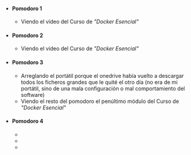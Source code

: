 - #### Pomodoro 1
	- Viendo el vídeo del Curso de *"Docker Esencial"*
- #### Pomodoro 2
	- Viendo el vídeo del Curso de *"Docker Esencial"*
- #### Pomodoro 3
	- Arreglando el portátil porque el onedrive había vuelto a descargar todos los ficheros grandes que le quité el otro día (no era de mi portátil, sino de una mala configuración o mal comportamiento del software)
	- Viendo el resto del pomodoro el penúltimo módulo del Curso de *"Docker Esencial"*
- #### Pomodoro 4
	-
	-
	-